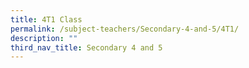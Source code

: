 ```yaml
---
title: 4T1 Class
permalink: /subject-teachers/Secondary-4-and-5/4T1/
description: ""
third_nav_title: Secondary 4 and 5
---
```


